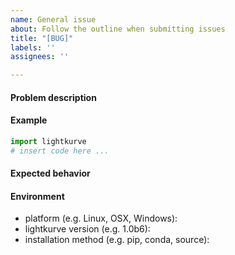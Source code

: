 ```yaml
---
name: General issue
about: Follow the outline when submitting issues
title: "[BUG]"
labels: ''
assignees: ''

---
```


<!-- Fill in the information below before opening an issue. -->

#### Problem description
<!-- Provide a clear and concise description of the issue. -->

#### Example
<!-- Provide a link or minimal code snippet that demonstrates the issue. -->
```python
import lightkurve
# insert code here ...
```

#### Expected behavior
<!-- Describe the behavior you expected and how it differs from the behavior observed in the example. -->

#### Environment

-  platform (e.g. Linux, OSX, Windows):
-  lightkurve version (e.g. 1.0b6):
-  installation method (e.g. pip, conda, source):
